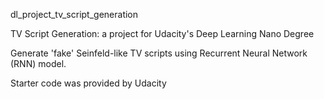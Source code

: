 dl_project_tv_script_generation

TV Script Generation: a project for Udacity's Deep Learning Nano Degree

Generate 'fake' Seinfeld-like TV scripts using Recurrent Neural Network (RNN) model.

Starter code was provided by Udacity
